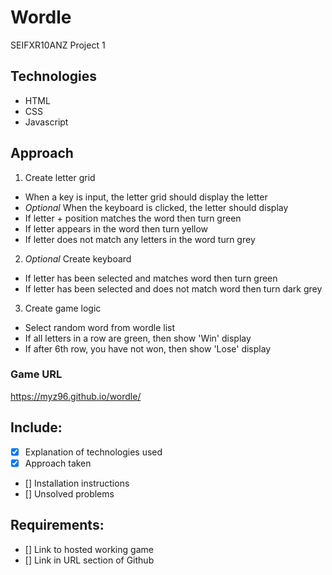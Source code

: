 # Wordle
SEIFXR10ANZ Project 1

## Technologies
- HTML
- CSS
- Javascript

## Approach
1. Create letter grid
 - When a key is input, the letter grid should display the letter
 - *Optional* When the keyboard is clicked, the letter should display 
 - If letter + position matches the word then turn green
 - If letter appears in the word then turn yellow
 - If letter does not match any letters in the word turn grey
2. *Optional* Create keyboard
 - If letter has been selected and matches word then turn green
 - If letter has been selected and does not match word then turn dark grey
3. Create game logic
 - Select random word from wordle list
 - If all letters in a row are green, then show 'Win' display
 - If after 6th row, you have not won, then show 'Lose' display

### Game URL
https://myz96.github.io/wordle/

## Include:
- [x] Explanation of technologies used
- [x] Approach taken
- [] Installation instructions
- [] Unsolved problems

## Requirements:
- [] Link to hosted working game
- [] Link in URL section of Github
